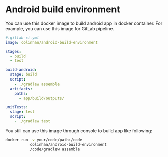 # Android build environment
You can use this docker image to build android app in docker container. For example, you can use this image for GitLab pipeline.

```yaml
#.gitlab-ci.yml
image: colinhan/android-build-environment

stages:
  - build
  - test

build-android:
  stage: build
  script:
    - ./gradlew assemble
  artifacts:
    paths:
      - app/build/outputs/

unitTests:
  stage: test
  script:
    - ./gradlew test
```

You still can use this image through console to build app like following:

```bash
docker run -v your/code/path:/code
           colinhan/android-build-environment
           /code/gradlew assemble
```
